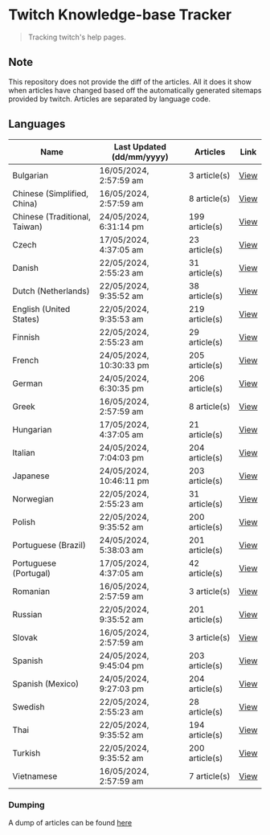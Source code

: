 # Twitch Knowledge-base Tracker
> Tracking twitch's help pages. 

## Note
This repository does not provide the diff of the articles. All it does it show when articles have changed based
off the automatically generated sitemaps provided by twitch. Articles are separated by language code.

## Languages

| Name                          | Last Updated (dd/mm/yyyy) | Articles       | Link                   |
|-------------------------------|---------------------------|----------------|------------------------|
| Bulgarian                     | 16/05/2024, 2:57:59 am    | 3 article(s)   | [View](docs/bg.md)     |
| Chinese (Simplified, China)   | 16/05/2024, 2:57:59 am    | 8 article(s)   | [View](docs/zh_CN.md)  |
| Chinese (Traditional, Taiwan) | 24/05/2024, 6:31:14 pm    | 199 article(s) | [View](docs/zh_TW.md)  |
| Czech                         | 17/05/2024, 4:37:05 am    | 23 article(s)  | [View](docs/cs.md)     |
| Danish                        | 22/05/2024, 2:55:23 am    | 31 article(s)  | [View](docs/da.md)     |
| Dutch (Netherlands)           | 22/05/2024, 9:35:52 am    | 38 article(s)  | [View](docs/nl_NL.md)  |
| English (United States)       | 22/05/2024, 9:35:53 am    | 219 article(s) | [View](docs/en_US.md)  |
| Finnish                       | 22/05/2024, 2:55:23 am    | 29 article(s)  | [View](docs/fi.md)     |
| French                        | 24/05/2024, 10:30:33 pm   | 205 article(s) | [View](docs/fr.md)     |
| German                        | 24/05/2024, 6:30:35 pm    | 206 article(s) | [View](docs/de.md)     |
| Greek                         | 16/05/2024, 2:57:59 am    | 8 article(s)   | [View](docs/el.md)     |
| Hungarian                     | 17/05/2024, 4:37:05 am    | 21 article(s)  | [View](docs/hu.md)     |
| Italian                       | 24/05/2024, 7:04:03 pm    | 204 article(s) | [View](docs/it.md)     |
| Japanese                      | 24/05/2024, 10:46:11 pm   | 203 article(s) | [View](docs/ja.md)     |
| Norwegian                     | 22/05/2024, 2:55:23 am    | 31 article(s)  | [View](docs/no.md)     |
| Polish                        | 22/05/2024, 9:35:52 am    | 200 article(s) | [View](docs/pl.md)     |
| Portuguese (Brazil)           | 24/05/2024, 5:38:03 am    | 201 article(s) | [View](docs/pt_BR.md)  |
| Portuguese (Portugal)         | 17/05/2024, 4:37:05 am    | 42 article(s)  | [View](docs/pt_PT.md)  |
| Romanian                      | 16/05/2024, 2:57:59 am    | 3 article(s)   | [View](docs/ro.md)     |
| Russian                       | 22/05/2024, 9:35:52 am    | 201 article(s) | [View](docs/ru.md)     |
| Slovak                        | 16/05/2024, 2:57:59 am    | 3 article(s)   | [View](docs/sk.md)     |
| Spanish                       | 24/05/2024, 9:45:04 pm    | 203 article(s) | [View](docs/es.md)     |
| Spanish (Mexico)              | 24/05/2024, 9:27:03 pm    | 204 article(s) | [View](docs/es_MX.md)  |
| Swedish                       | 22/05/2024, 2:55:23 am    | 28 article(s)  | [View](docs/sv.md)     |
| Thai                          | 22/05/2024, 9:35:52 am    | 194 article(s) | [View](docs/th.md)     |
| Turkish                       | 22/05/2024, 9:35:52 am    | 200 article(s) | [View](docs/tr.md)     |
| Vietnamese                    | 16/05/2024, 2:57:59 am    | 7 article(s)   | [View](docs/vi.md)     |

### Dumping
A dump of articles can be found [here](docs/RAW.md)